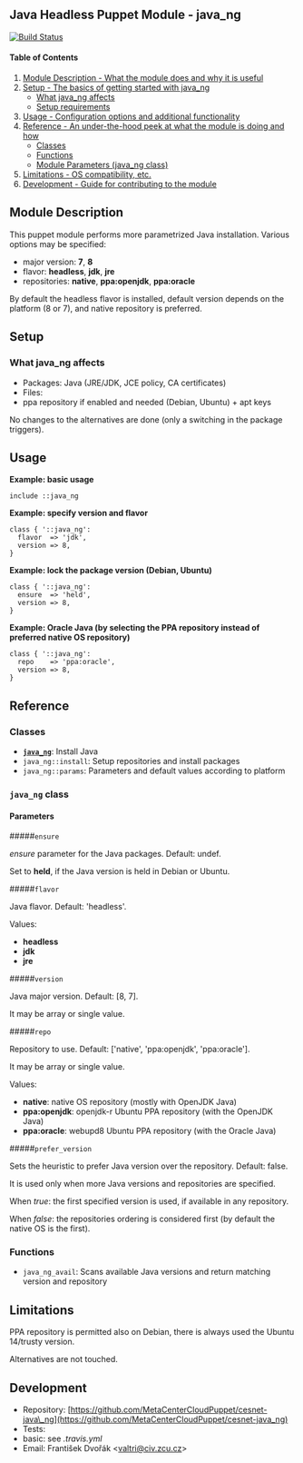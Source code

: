## Java Headless Puppet Module - java\_ng

[![Build Status](https://travis-ci.org/MetaCenterCloudPuppet/cesnet-java_ng.svg?branch=master)](https://travis-ci.org/MetaCenterCloudPuppet/cesnet-java\_ng)

#### Table of Contents

1. [Module Description - What the module does and why it is useful](#module-description)
2. [Setup - The basics of getting started with java\_ng](#setup)
    * [What java\_ng affects](#what-java_ng-affects)
    * [Setup requirements](#setup-requirements)
3. [Usage - Configuration options and additional functionality](#usage)
4. [Reference - An under-the-hood peek at what the module is doing and how](#reference)
    * [Classes](#classes)
    * [Functions](#functions)
    * [Module Parameters (java\_ng class)](#class-java_ng)
5. [Limitations - OS compatibility, etc.](#limitations)
6. [Development - Guide for contributing to the module](#development)

## Module Description

This puppet module performs more parametrized Java installation. Various options may be specified:

* major version: **7**, **8**
* flavor: **headless**, **jdk**, **jre**
* repositories: **native**, **ppa:openjdk**, **ppa:oracle**

By default the headless flavor is installed, default version depends on the platform (8 or 7), and native repository is preferred.

## Setup

### What java\_ng affects

* Packages: Java (JRE/JDK, JCE policy, CA certificates)
* Files:
 * ppa repository if enabled and needed (Debian, Ubuntu) + apt keys

No changes to the alternatives are done (only a switching in the package triggers).

## Usage

**Example: basic usage**

    include ::java_ng

**Example: specify version and flavor**

    class { '::java_ng':
      flavor  => 'jdk',
      version => 8,
    }

**Example: lock the package version (Debian, Ubuntu)**

    class { '::java_ng':
      ensure  => 'held',
      version => 8,
    }

**Example: Oracle Java (by selecting the PPA repository instead of preferred native OS repository)**

    class { '::java_ng':
      repo    => 'ppa:oracle',
      version => 8,
    }

## Reference

### Classes

* [**`java_ng`**](#class-java_ng): Install Java
* `java_ng::install`: Setup repositories and install packages
* `java_ng::params`: Parameters and default values according to platform

<a name="class-java_ng"></a>
### `java_ng` class

#### Parameters

#####`ensure`

*ensure* parameter for the Java packages. Default: undef.

Set to **held**, if the Java version is held in Debian or Ubuntu.

#####`flavor`

Java flavor. Default: 'headless'.

Values:

* **headless**
* **jdk**
* **jre**

#####`version`

Java major version. Default: [8, 7].

It may be array or single value.

#####`repo`

Repository to use. Default: ['native', 'ppa:openjdk', 'ppa:oracle'].

It may be array or single value.

Values:

* **native**: native OS repository (mostly with OpenJDK Java)
* **ppa:openjdk**: openjdk-r Ubuntu PPA repository (with the OpenJDK Java)
* **ppa:oracle**: webupd8 Ubuntu PPA repository (with the Oracle Java)

#####`prefer_version`

Sets the heuristic to prefer Java version over the repository. Default: false.

It is used only when more Java versions and repositories are specified.

When *true*: the first specified version is used, if available in any repository.

When *false*: the repositories ordering is considered first (by default the native OS is the first).

### Functions

* `java_ng_avail`: Scans available Java versions and return matching version and repository

## Limitations

PPA repository is permitted also on Debian, there is always used the Ubuntu 14/trusty version.

Alternatives are not touched.

## Development

* Repository: [https://github.com/MetaCenterCloudPuppet/cesnet-java\_ng](https://github.com/MetaCenterCloudPuppet/cesnet-java_ng)
* Tests:
 * basic: see *.travis.yml*
* Email: František Dvořák &lt;valtri@civ.zcu.cz&gt;
